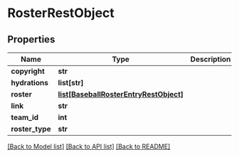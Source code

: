 # RosterRestObject

## Properties
Name | Type | Description | Notes
------------ | ------------- | ------------- | -------------
**copyright** | **str** |  | [optional] 
**hydrations** | **list[str]** |  | [optional] 
**roster** | [**list[BaseballRosterEntryRestObject]**](BaseballRosterEntryRestObject.md) |  | [optional] 
**link** | **str** |  | [optional] 
**team_id** | **int** |  | [optional] 
**roster_type** | **str** |  | [optional] 

[[Back to Model list]](../README.md#documentation-for-models) [[Back to API list]](../README.md#documentation-for-api-endpoints) [[Back to README]](../README.md)

